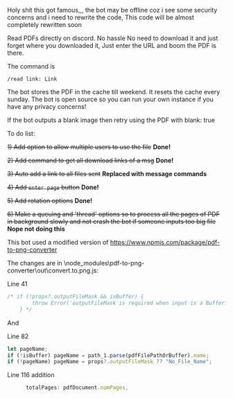 Holy shit this got famous,,, the bot may be offline coz i see some security concerns and i need to rewrite the code, This code will be almost completely rewritten soon

Read PDFs directly on discord. No hassle
No need to download it and just forget where you downloaded it, Just enter the URL and boom the PDF is there.

The command is

`/read link: Link`

The bot stores the PDF in the cache till weekend. It resets the cache every sunday. The bot is open source so you can run your own instance if you have any privacy concerns!

If the bot outputs a blank image then retry using the PDF with blank: true

To do list:

~~1) Add option to allow multiple users to use the file~~ **Done!**

~~2) Add command to get all download links of a msg~~ **Done!**

~~3) Auto add a link to all files sent~~ **Replaced with message commands**

~~4) Add `enter page` button~~ **Done!**

~~5) Add rotation options~~ **Done!**

~~6) Make a queuing and 'thread' options so to process all the pages of PDF in background slowly and not crash the bot if someone inputs too big file~~ **Nope not doing this**


This bot used a modified version of https://www.npmjs.com/package/pdf-to-png-converter

The changes are in \node_modules\pdf-to-png-converter\out\convert.to.png.js:

Line 41

```javascript
/* if (!props?.outputFileMask && isBuffer) {
        throw Error('outputFileMask is required when input is a Buffer.');
    } */
```

And

Line 82

```javascript
let pageName;
if (!isBuffer) pageName = path_1.parse(pdfFilePathOrBuffer).name;
if (!pageName) pageName = props?.outputFileMask ?? "No_File_Name";
```

Line 116 addition

```javascript
      totalPages: pdfDocument.numPages,
```
